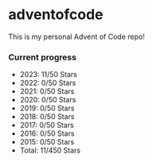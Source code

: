 # adventofcode

This is my personal Advent of Code repo!

### Current progress

- 2023: 11/50 Stars
- 2022: 0/50 Stars
- 2021: 0/50 Stars
- 2020: 0/50 Stars
- 2019: 0/50 Stars
- 2018: 0/50 Stars
- 2017: 0/50 Stars
- 2016: 0/50 Stars
- 2015: 0/50 Stars
- Total: 11/450 Stars